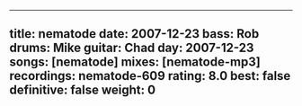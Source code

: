 
---
title: nematode
date: 2007-12-23
bass:	Rob
drums:	Mike
guitar:	Chad
day: 2007-12-23
songs: [nematode]
mixes: [nematode-mp3]
recordings: nematode-609
rating: 8.0
best: false
definitive: false
weight: 0
---
